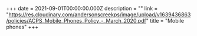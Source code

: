 +++
date = 2021-09-01T00:00:00.000Z
description = ""
link = "https://res.cloudinary.com/andersonscreekps/image/upload/v1639436863/policies/ACPS_Mobile_Phones_Policy_-_March_2020.pdf"
title = "Mobile phones"
+++
